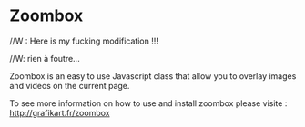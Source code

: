 Zoombox
=============
//W : Here is my fucking modification !!!

//W: rien à foutre...

Zoombox is an easy to use Javascript class that allow you to overlay images and videos on the current page.

To see more information on how to use and install zoombox please visite : http://grafikart.fr/zoombox